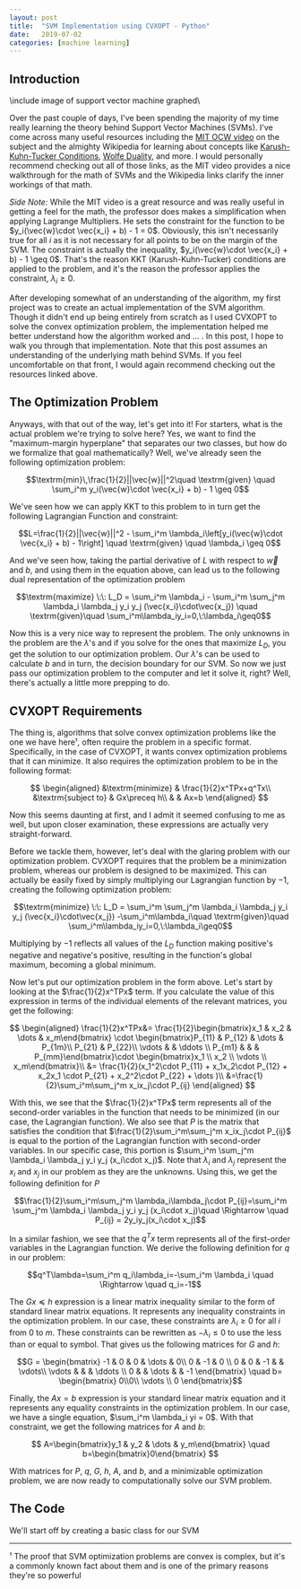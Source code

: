 ```yaml
---
layout: post
title:  "SVM Implementation using CVXOPT - Python"
date:   2019-07-02
categories: [machine learning]
---
```


## Introduction
\include image of support vector machine graphed\

Over the past couple of days, I've been spending the majority of my time really learning the theory behind Support Vector Machines (SVMs). I've come across many useful resources including the [MIT OCW video](https://www.youtube.com/watch?v=_PwhiWxHK8o) on the subject and the almighty Wikipedia for learning about concepts like [Karush-Kuhn-Tucker Conditions](https://en.wikipedia.org/wiki/Karush%E2%80%93Kuhn%E2%80%93Tucker_conditions), [Wolfe Duality](https://en.wikipedia.org/wiki/Wolfe_duality), and more. I would personally recommend checking out all of those links, as the MIT video provides a nice walkthrough for the math of SVMs and the Wikipedia links clarify the inner workings of that math.

*Side Note:* While the MIT video is a great resource and was really useful in getting a feel for the math, the professor does makes a simplification when applying Lagrange Multipliers. He sets the constraint for the function to be $y_i(\vec{w}\cdot \vec{x_i} + b) - 1 = 0$. Obviously, this isn't necessarily true for all $i$ as it is not necessary for all points to be on the margin of the SVM. The constraint is actually the inequality, $y_i(\vec{w}\cdot \vec{x_i} + b) - 1 \geq 0$. That's the reason KKT (Karush-Kuhn-Tucker) conditions are applied to the problem, and it's the reason the professor applies the constraint, $\lambda_i \geq 0$.

After developing somewhat of an understanding of the algorithm, my first project was to create an actual implementation of the SVM algorithm. Though it didn't end up being entirely from scratch as I used CVXOPT to solve the convex optimization problem, the implementation helped me better understand how the algorithm worked and ... . In this post, I hope to walk you through that implementation. Note that this post assumes an understanding of the underlying math behind SVMs. If you feel uncomfortable on that front, I would again recommend checking out the resources linked above.

## The Optimization Problem

Anyways, with that out of the way, let's get into it! For starters, what is the actual problem we're trying to solve here? Yes, we want to find the "maximum-margin hyperplane" that separates our two classes, but how do we formalize that goal mathematically? Well, we've already seen the following optimization problem:

$$\textrm{min}\,\frac{1}{2}||\vec{w}||^2\quad \textrm{given} \quad \sum_i^m y_i(\vec{w}\cdot \vec{x_i} + b) - 1 \geq 0$$

We've seen how we can apply KKT to this problem to in turn get the following Lagrangian Function and constraint:

$$L=\frac{1}{2}||\vec{w}||^2 - \sum_i^m \lambda_i\left[y_i(\vec{w}\cdot \vec{x_i} + b) - 1\right] \quad \textrm{given} \quad \lambda_i \geq 0$$

And we've seen how, taking the partial derivative of $L$ with respect to $\vec{w}$ and $b$, and using them in the equation above, can lead us to the following dual representation of the optimization problem

$$\textrm{maximize} \:\: L_D = \sum_i^m \lambda_i  - \sum_i^m \sum_j^m \lambda_i \lambda_j y_i y_j (\vec{x_i}\cdot\vec{x_j}) \quad \textrm{given}\quad \sum_i^m\lambda_iy_i=0,\:\lambda_i\geq0$$

Now this is a very nice way to represent the problem. The only unknowns in the problem are the $\lambda$'s and if you solve for the ones that maximize $L_D$, you get the solution to our optimization problem. Our $\lambda$'s can be used to calculate $b$ and in turn, the decision boundary for our SVM. So now we just pass our optimization problem to the computer and let it solve it, right? Well, there's actually a little more prepping to do.

## CVXOPT Requirements

The thing is, algorithms that solve convex optimization problems like the one we have here¹, often require the problem in a specific format. Specifically, in the case of CVXOPT, it wants convex optimization problems that it can minimize. It also requires the optimization problem to be in the following format:

$$
\begin{aligned}
&\textrm{minimize} & \frac{1}{2}x^TPx+q^Tx\\
&\textrm{subject to} & Gx\preceq h\\
& & Ax=b
\end{aligned}
$$

Now this seems daunting at first, and I admit it seemed confusing to me as well, but upon closer examination, these expressions are actually very straight-forward.

Before we tackle them, however, let's deal with the glaring problem with our optimization problem. CVXOPT requires that the problem be a minimization problem, whereas our problem is designed to be maximized. This can actually be easily fixed by simply multiplying our Lagrangian function by $-1$, creating the following optimization problem:

$$\textrm{minimize} \:\: L_D = \sum_i^m \sum_j^m \lambda_i \lambda_j y_i y_j (\vec{x_i}\cdot\vec{x_j}) -\sum_i^m\lambda_i\quad \textrm{given}\quad \sum_i^m\lambda_iy_i=0,\:\lambda_i\geq0$$

Multiplying by $-1$ reflects all values of the $L_D$ function making positive's negative and negative's positive, resulting in the function's global maximum, becoming a global minimum.

Now let's put our optimization problem in the form above. Let's start by looking at the $\frac{1}{2}x^TPx$ term. If you calculate the value of this expression in terms of the individual elements of the relevant matrices, you get the following:

$$
\begin{aligned}
\frac{1}{2}x^TPx&=
\frac{1}{2}\begin{bmatrix}x_1 & x_2 & \dots & x_m\end{bmatrix} \cdot
\begin{bmatrix}P_{11} & P_{12} & \dots & P_{1m}\\ P_{21} & P_{22}\\ \vdots & & \ddots \\ P_{m1} & & & P_{mm}\end{bmatrix}\cdot
\begin{bmatrix}x_1 \\ x_2 \\ \vdots \\ x_m\end{bmatrix}\\
&= \frac{1}{2}(x_1^2\cdot P_{11} + x_1x_2\cdot P_{12} + x_2x_1 \cdot P_{21} + x_2^2\cdot P_{22} + \dots )\\
&=\frac{1}{2}\sum_i^m\sum_j^m x_ix_j\cdot P_{ij}
\end{aligned}
$$

With this, we see that the $\frac{1}{2}x^TPx$ term represents all of the second-order variables in the function that needs to be minimized (in our case, the Lagrangian function). We also see that $P$ is the matrix that satisfies the condition that $\frac{1}{2}\sum_i^m\sum_j^m x_ix_j\cdot P_{ij}$ is equal to the portion of the Lagrangian function with second-order variables. In our specific case, this portion is $\sum_i^m \sum_j^m \lambda_i \lambda_j y_i y_j (x_i\cdot x_j)$. Note that $\lambda_i$ and $\lambda_j$ represent the $x_i$ and $x_j$ in our problem as they are the unknowns. Using this, we get the following definition for $P$

$$\frac{1}{2}\sum_i^m\sum_j^m \lambda_i\lambda_j\cdot P_{ij}=\sum_i^m \sum_j^m \lambda_i \lambda_j y_i y_j (x_i\cdot x_j)\quad \Rightarrow \quad P_{ij} = 2y_iy_j(x_i\cdot x_j)$$

In a similar fashion, we see that the $q^Tx$ term represents all of the first-order variables in the Lagrangian function. We derive the following definition for $q$ in our problem:

$$q^T\lambda=\sum_i^m q_i\lambda_i=-\sum_i^m \lambda_i \quad \Rightarrow \quad q_i=-1$$

The $Gx \preceq h$ expression is a linear matrix inequality similar to the form of standard linear matrix equations. It represents any inequality constraints in the optimization problem. In our case, these constraints are $\lambda_i \geq 0$ for all $i$ from $0$ to $m$. These constraints can be rewritten as $-\lambda_i \leq 0$ to use the less than or equal to symbol. That gives us the following matrices for $G$ and $h$:

$$G = 
\begin{bmatrix}
-1 & 0 & 0 & \dots  & 0\\ 
0 & -1 & 0 \\
0 & 0 & -1  & & \vdots\\
\vdots & & & \ddots \\
0 & & \dots & & -1
\end{bmatrix} \quad
b=
\begin{bmatrix}
0\\0\\ \vdots \\ 0
\end{bmatrix}$$

Finally, the $Ax=b$ expression is your standard linear matrix equation and it represents any equality constraints in the optimization problem. In our case, we have a single equation, $\sum_i^m \lambda_i yi = 0$. With that constraint, we get the following matrices for $A$ and $b$:

$$
A=\begin{bmatrix}y_1 & y_2 & \dots & y_m\end{bmatrix} \quad b=\begin{bmatrix}0\end{bmatrix}
$$

With matrices for $P$, $q$, $G$, $h$, $A$, and $b$, and a minimizable optimization problem, we are now ready to computationally solve our SVM problem.

## The Code

We'll start off by creating a basic class for our SVM

---
¹ The proof that SVM optimization problems are convex is complex, but it's a commonly known fact about them and is one of the primary reasons they're so powerful